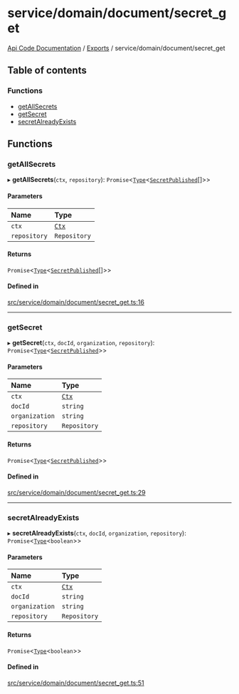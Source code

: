 # service/domain/document/secret\_get
[Api Code Documentation](../README.md) / [Exports](../modules.md) / service/domain/document/secret\_get

## Table of contents

### Functions

- [getAllSecrets](service_domain_document_secret_get.md#getallsecrets)
- [getSecret](service_domain_document_secret_get.md#getsecret)
- [secretAlreadyExists](service_domain_document_secret_get.md#secretalreadyexists)

## Functions

### getAllSecrets

▸ **getAllSecrets**(`ctx`, `repository`): `Promise`\<[`Type`](result.md#type)\<[`SecretPublished`](../interfaces/service_domain_document_document_shared.SecretPublished.md)[]\>\>

#### Parameters

| Name | Type |
| :------ | :------ |
| `ctx` | [`Ctx`](../interfaces/lib_ctx.Ctx.md) |
| `repository` | `Repository` |

#### Returns

`Promise`\<[`Type`](result.md#type)\<[`SecretPublished`](../interfaces/service_domain_document_document_shared.SecretPublished.md)[]\>\>

#### Defined in

[src/service/domain/document/secret_get.ts:16](https://github.com/openkfw/TruBudget/blob/c993c60c/api/src/service/domain/document/secret_get.ts#L16)

___

### getSecret

▸ **getSecret**(`ctx`, `docId`, `organization`, `repository`): `Promise`\<[`Type`](result.md#type)\<[`SecretPublished`](../interfaces/service_domain_document_document_shared.SecretPublished.md)\>\>

#### Parameters

| Name | Type |
| :------ | :------ |
| `ctx` | [`Ctx`](../interfaces/lib_ctx.Ctx.md) |
| `docId` | `string` |
| `organization` | `string` |
| `repository` | `Repository` |

#### Returns

`Promise`\<[`Type`](result.md#type)\<[`SecretPublished`](../interfaces/service_domain_document_document_shared.SecretPublished.md)\>\>

#### Defined in

[src/service/domain/document/secret_get.ts:29](https://github.com/openkfw/TruBudget/blob/c993c60c/api/src/service/domain/document/secret_get.ts#L29)

___

### secretAlreadyExists

▸ **secretAlreadyExists**(`ctx`, `docId`, `organization`, `repository`): `Promise`\<[`Type`](result.md#type)\<`boolean`\>\>

#### Parameters

| Name | Type |
| :------ | :------ |
| `ctx` | [`Ctx`](../interfaces/lib_ctx.Ctx.md) |
| `docId` | `string` |
| `organization` | `string` |
| `repository` | `Repository` |

#### Returns

`Promise`\<[`Type`](result.md#type)\<`boolean`\>\>

#### Defined in

[src/service/domain/document/secret_get.ts:51](https://github.com/openkfw/TruBudget/blob/c993c60c/api/src/service/domain/document/secret_get.ts#L51)
